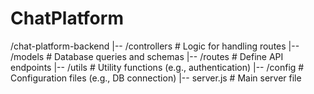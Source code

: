 # ChatPlatform
/chat-platform-backend
|-- /controllers       # Logic for handling routes
|-- /models            # Database queries and schemas
|-- /routes            # Define API endpoints
|-- /utils             # Utility functions (e.g., authentication)
|-- /config            # Configuration files (e.g., DB connection)
|-- server.js          # Main server file
